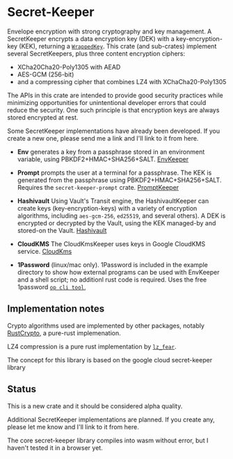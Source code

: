 # Secret-Keeper

Envelope encryption with strong cryptography and key management.
A SecretKeeper encrypts a data encryption key (DEK) with a key-encryption-key (KEK),
returning a [`WrappedKey`](https://docs.rs/secret-keeper/latest/secret_keeper/struct.WrappedKey.html).
This crate (and sub-crates) implement several SecretKeepers,
plus three content encryption ciphers:

- XCha20Cha20-Poly1305 with AEAD
- AES-GCM (256-bit)
- and a compressing cipher that combines LZ4 with XChaCha20-Poly1305


The APIs in this crate are intended to
provide good security practices while minimizing opportunities
for unintentional developer errors that could reduce the security.
One such principle is that encryption keys are always stored encrypted at rest.

Some SecretKeeper implementations have already been developed.
If you create a new one, please send me a link and I'll link to it from here.

- __Env__ generates a key from a passphrase stored in an
environment variable, using PBKDF2+HMAC+SHA256+SALT.
[EnvKeeper](https://docs.rs/secret-keeper/latest/secret_keeper/keepers/env/struct.EnvKeeper.html)

- __Prompt__ prompts the user at a terminal for a passphrase.
The KEK is generated from the passphrase using PBKDF2+HMAC+SHA256+SALT.
Requires the `secret-keeper-prompt` crate.
[PromptKeeper](https://docs.rs/secret-keeper-prompt/latest/secret_keeper_prompt/)

- __Hashivault__ Using Vault's Transit engine, the HashivaultKeeper
can create keys (key-encryption-keys) with a variety of encryption algorithms, including
`aes-gcm-256`, `ed25519`, and several others). A DEK is encrypted or decrypted by the Vault,
using the KEK managed-by and stored-on the Vault.
[Hashivault](https://crates.io/crates/secret-keeper-hashivault)

- __CloudKMS__ The CloudKmsKeeper uses keys in Google CloudKMS service.
[CloudKms](https://docs.rs/secret-keeper-cloudkms/latest/secret_keeper_cloudkms/)

- __1Password__ (linux/mac only). 1Password is included in the example directory to show how
external programs can be used with EnvKeeper and a shell script; no additionl rust code
is required. Uses the free 1password
[`op cli tool`](https://support.1password.com/command-line-getting-started/),

## Implementation notes

Crypto algorithms used are implemented by other packages, notably
[RustCrypto](https://github.com/rustcrypto/), a pure-rust implemenation.

LZ4 compression is a pure rust implementation by [`lz_fear`](https://crates.io/crates/lz-fear).

The concept for this library is based on the google cloud secret-keeper library

## Status

This is a new crate and it should be considered alpha quality.

Additional SecretKeeper implementations are planned. If you create any, please let me know and
I'll link to it from here.

The core secret-keeper library compiles into wasm without error,
but I haven't tested it in a browser yet.

